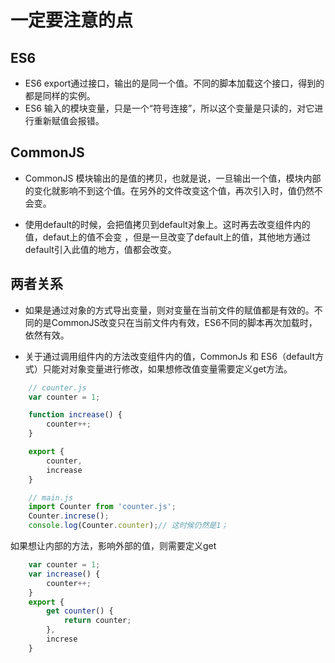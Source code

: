 # 一定要注意的点

## ES6
- ES6 export通过接口，输出的是同一个值。不同的脚本加载这个接口，得到的都是同样的实例。
- ES6 输入的模块变量，只是一个“符号连接”，所以这个变量是只读的，对它进行重新赋值会报错。

## CommonJS

- CommonJS 模块输出的是值的拷贝，也就是说，一旦输出一个值，模块内部的变化就影响不到这个值。在另外的文件改变这个值，再次引入时，值仍然不会变。

- 使用default的时候，会把值拷贝到default对象上。这时再去改变组件内的值，defaut上的值不会变 ，但是一旦改变了default上的值，其他地方通过default引入此值的地方，值都会改变。

## 两者关系
- 如果是通过对象的方式导出变量，则对变量在当前文件的赋值都是有效的。不同的是CommonJS改变只在当前文件内有效，ES6不同的脚本再次加载时，依然有效。

- 关于通过调用组件内的方法改变组件内的值，CommonJs 和 ES6（default方式）只能对对象变量进行修改，如果想修改值变量需要定义get方法。

``` javascript
    // counter.js
    var counter = 1;

    function increase() {
        counter++;
    }

    export {
        counter,
        increase
    }

    // main.js
    import Counter from 'counter.js';
    Counter.increse();
    console.log(Counter.counter);// 这时候仍然是1；


```

如果想让内部的方法，影响外部的值，则需要定义get
```javascript
    var counter = 1;
    var increase() {
        counter++;
    }
    export {
        get counter() {
            return counter;
        },
        increse
    }
```